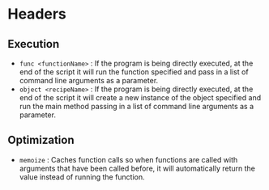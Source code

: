 
# Headers

## Execution

- `func <functionName>` : If the program is being directly executed, at the end of the script it
will run the function specified and pass in a list of command line arguments as a parameter.
- `object <recipeName>` : If the program is being directly executed, at the end of the script it
will create a new instance of the object specified and run the main method passing in a list of
command line arguments as a parameter.

## Optimization

- `memoize` : Caches function calls so when functions are called with arguments that have been
called before, it will automatically return the value instead of running the function.
